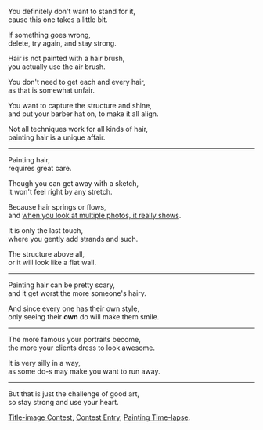 You definitely don't want to stand for it,\
cause this one takes a little bit.

If something goes wrong,\
delete, try again, and stay strong.

Hair is not painted with a hair brush,\
you actually use the air brush.

You don't need to get each and every hair,\
as that is somewhat unfair.

You want to capture the structure and shine,\
and put your barber hat on, to make it all align.

Not all techniques work for all kinds of hair,\
painting hair is a unique affair.

---

Painting hair,\
requires great care.

Though you can get away with a sketch,\
it won't feel right by any stretch.

Because hair springs or flows,\
and [when you look at multiple photos, it really shows](https://unsplash.com/s/photos/hair).

It is only the last touch,\
where you gently add strands and such.

The structure above all,\
or it will look like a flat wall.

---

Painting hair can be pretty scary,\
and it get worst the more someone's hairy.

And since every one has their own style,\
only seeing their **own** do will make them smile.

---

The more famous your portraits become,\
the more your clients dress to look awesome.

It is very silly in a way,\
as some do-s may make you want to run away.

---

But that is just the challenge of good art,\
so stay strong and use your heart.

[Title-image Contest](https://www.reddit.com/r/redditgetsdrawn/comments/ty4ask/this_is_me/), [Contest Entry](https://www.reddit.com/r/redditgetsdrawn/comments/ty4ask/this_is_me/i43hfim/?context=3), [Painting Time-lapse](https://youtu.be/43zEEl3iLjc).

